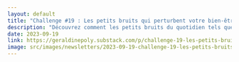 ```yaml
---
layout: default
title: "Challenge #19 : Les petits bruits qui perturbent votre bien-être intérieur"
description: "Découvrez comment les petits bruits du quotidien tels que les grincements de porte et les fuites d'eau peuvent affecter votre bien-être intérieur. Cet article vous guide dans l'identification de ces nuisances sonores et propose des solutions simples et efficaces pour y remédier. De l'application des principes du Feng Shui à des astuces pratiques pour la maison, trouvez des moyens de créer un environnement plus paisible et harmonieux."
date: 2023-09-19
link: https://geraldinepoly.substack.com/p/challenge-19-les-petits-bruits-qui
image: src/images/newsletters/2023-09-19-challenge-19-les-petits-bruits-qui-perturbent-votre-bientre-intrieur.jpg
---
```

